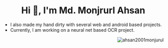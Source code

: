 
<h1 align="center">Hi 👋, I'm Md. Monjrurl Ahsan</h1>

- I also made my hand dirty with several web and android based projects. <br/>
- Currently, I am working on a neural net based OCR project. <br/>


<p align="right"> <img src="https://komarev.com/ghpvc/?username=ahsan2001monjurul&label=Profile%20views&color=0e75b6&style=flat" alt="ahsan2001monjurul" /> </p>
